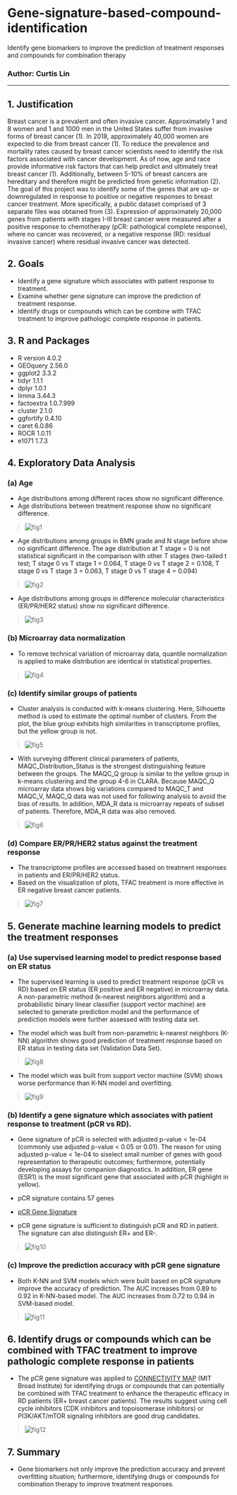 # Gene-signature-based-compound-identification
Identify gene biomarkers to improve the prediction of treatment responses and compounds for combination therapy

### Author: Curtis Lin

---------------

## 1. Justification

​Breast cancer is a prevalent and often invasive cancer. Approximately 1 and 8
women and 1 and 1000 men in the United States suffer from invasive forms of breast
cancer (1). In 2018, approximately 40,000 women are expected to die from breast
cancer (1). To reduce the prevalence and mortality rates caused by breast cancer
scientists need to identify the risk factors associated with cancer development. As of
now, age and race provide informative risk factors that can help predict and ultimately
treat breast cancer (1). Additionally, between 5-10% of breast cancers are hereditary
and therefore might be predicted from genetic information (2). The goal of this project
was to identify some of the genes that are up- or downregulated in response to positive
or negative responses to breast cancer treatment. More specifically, a public dataset
comprised of 3 separate files was obtained from (3). Expression of approximately
20,000 genes from patients with stages I-III breast cancer were measured after a
positive response to chemotherapy (pCR: pathological complete response), where no
cancer was recovered, or a negative response (RD: residual invasive cancer) where
residual invasive cancer was detected.

## 2. Goals

- Identify a gene signature which associates with patient response to treatment.
- Examine whether gene signature can improve the prediction of treatment response. 
- Identify drugs or compounds which can be combine with TFAC treatment to improve pathologic complete response in patients.   

## 3. R and Packages
- R version 4.0.2
- GEOquery 2.56.0
- ggplot2 3.3.2
- tidyr 1.1.1
- dplyr 1.0.1
- limma 3.44.3
- factoextra 1.0.7.999
- cluster 2.1.0
- ggfortify 0.4.10
- caret 6.0.86
- ROCR 1.0.11
- e1071 1.7.3

## 4. Exploratory Data Analysis

### (a) Age

 - Age distributions among different races show no significant difference. 
 - Age distributions between treatment response show no significant difference. 
 > ![fig1](./figures/fig1.png)

- Age distributions among groups in BMN grade and N stage before show no significant difference. The age distribution at T stage = 0 is not statistical significant in the comparison with other T stages (two-tailed t test; T stage 0 vs T stage 1 = 0.064, T stage 0 vs T stage 2 = 0.108, T stage 0 vs T stage 3 = 0.063, T stage 0 vs T stage 4 = 0.094)

> ![fig2](./figures/fig2.png)

- Age distributions among groups in difference molecular characteristics (ER/PR/HER2 status) show no significant difference.

> ![fig3](./figures/fig3.png)

### (b) Microarray data normalization

- To remove technical variation of microarray data, quantile normalization is applied to make distribution are identical in statistical properties. 
> ![fig4](./figures/fig4.png)

### (c) Identify similar groups of patients 

- Cluster analysis is conducted with k-means clustering. Here, Silhouette method is used to estimate the optimal number of clusters. From the plot, the blue group exhibits high similarities in transcriptome profiles, but the yellow group is not.

> ![fig5](./figures/fig5.png)

- With surveying different clinical parameters of patients, MAQC_Distribution_Status is the strongest distinguishing feature between the groups. The MAQC_Q group is similar to the yellow group in k-means clustering and the group 4-6 in CLARA. Because MAQC_Q microarray data shows big variations compared to MAQC_T and MAQC_V, MAQC_Q data was not used for following analysis to avoid the bias of results. In addition, MDA_R data is microarray repeats of subset of patients. Therefore, MDA_R data was also removed.    

> ![fig6](./figures/fig6.png)

### (d) Compare ER/PR/HER2 status against the treatment response

- The transcriptome profiles are accessed based on treatment responses in patients and ER/PR/HER2 status. 
- Based on the visualization of plots, TFAC treatment is more effective in ER negative breast cancer patients.

> ![fig7](./figures/fig7.png)

## 5. Generate machine learning models to predict the treatment responses

### (a) Use supervised learning model to predict response based on ER status

- The supervised learning is used to predict treatment response (pCR vs RD) based on ER status (ER positive and ER negative) in microarray data. A non-parametric method (k-nearest neighbors algorithm) and a probabilistic binary linear classifier (support vector machine) are selected to generate prediction model and the performance of prediction models were further assessed with testing data set. 

- The model which was built from non-parametric k-nearest neighbors (K-NN) algorithm shows good prediction of treatment response based on ER status in testing data set (Validation Data Set). 

> ![fig8](./figures/fig8.png)

- The model which was built from support vector machine (SVM) shows worse performance than K-NN model and overfitting.   

> ![fig9](./figures/fig9.png)

### (b) Identify a gene signature which associates with patient response to treatment (pCR vs RD).

- Gene signature of pCR is selected with adjusted p-value < 1e-04 (commonly use adjusted p-value < 0.05 or 0.01). The reason for using adjusted p-value < 1e-04  to siselect small number of genes with good representation to therapeutic outcomes; furthermore, potentially developing assays for companion diagnostics. In addition, ER gene (ESR1) is the most significant gene that associated with pCR (highlight in yellow).

- pCR signature contains 57 genes

- [pCR Gene Signature](Gene_signature.pdf)

- pCR gene signature is sufficient to distinguish pCR and RD in patient. The signature can also distinguish ER+ and ER-.

> ![fig10](./figures/fig10.png)

### (c) Improve the prediction accuracy with pCR gene signature

- Both K-NN and SVM models which were built based on pCR signature improve the accuracy of prediction. The AUC increases from 0.89 to 0.92 in K-NN-based model. The AUC increases from 0.72 to 0.94 in SVM-based model.

> ![fig11](./figures/fig11.png)

## 6. Identify drugs or compounds which can be combined with TFAC treatment to improve pathologic complete response in patients

- The pCR gene signature was applied to [CONNECTIVITY MAP](https://www.broadinstitute.org/connectivity-map-cmap) (MIT Broad Institute) for identifying drugs or compounds that can potentially be combined with TFAC treatment to enhance the therapeutic efficacy in RD patients (ER+ breast cancer patients). The results suggest using cell cycle inhibitors (CDK inhibitors and topoisomerase inhibitors) or PI3K/AKT/mTOR signaling inhibitors are good drug candidates. 

> ![fig12](./figures/fig12.png)

## 7. Summary

- Gene biomarkers not only improve the prediction accuracy and prevent overfitting situation; furthermore, identifying drugs or compounds for combination therapy to improve treatment responses. 